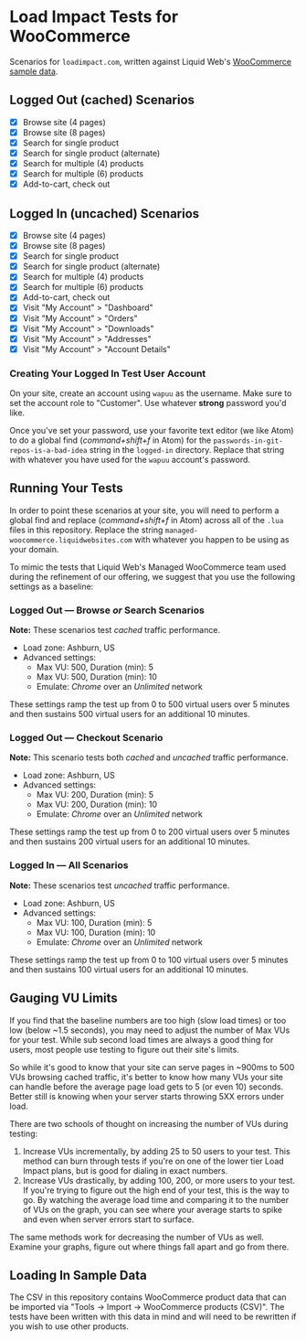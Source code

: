 # Load Impact Tests for WooCommerce

Scenarios for `loadimpact.com`, written against Liquid Web's [WooCommerce sample data](https://goo.gl/vVB1e9).

## Logged Out (cached) Scenarios

- [x] Browse site (4 pages)
- [x] Browse site (8 pages)
- [x] Search for single product
- [x] Search for single product (alternate)
- [x] Search for multiple (4) products
- [x] Search for multiple (6) products
- [x] Add-to-cart, check out

## Logged In (uncached) Scenarios

- [x] Browse site (4 pages)
- [x] Browse site (8 pages)
- [x] Search for single product
- [x] Search for single product (alternate)
- [x] Search for multiple (4) products
- [x] Search for multiple (6) products
- [x] Add-to-cart, check out
- [x] Visit "My Account" > "Dashboard"
- [x] Visit "My Account" > "Orders"
- [x] Visit "My Account" > "Downloads"
- [x] Visit "My Account" > "Addresses"
- [x] Visit "My Account" > "Account Details"

### Creating Your Logged In Test User Account

On your site, create an account using `wapuu` as the username. Make sure to set the account role to "Customer". Use whatever **strong** password you'd like.

Once you've set your password, use your favorite text editor (we like Atom) to do a global find (*command+shift+f* in Atom) for the `passwords-in-git-repos-is-a-bad-idea` string in the `logged-in` directory. Replace that string with whatever you have used for the `wapuu` account's password.

## Running Your Tests

In order to point these scenarios at your site, you will need to perform a global find and replace (*command+shift+f* in Atom) across all of the `.lua` files in this repository. Replace the string `managed-woocommerce.liquidwebsites.com` with whatever you happen to be using as your domain.

To mimic the tests that Liquid Web's Managed WooCommerce team used during the refinement of our offering, we suggest that you use the following settings as a baseline:

### Logged Out — Browse *or* Search Scenarios

**Note:** These scenarios test *cached* traffic performance.

* Load zone: Ashburn, US
* Advanced settings:
  * Max VU: 500, Duration (min): 5
  * Max VU: 500, Duration (min): 10
  * Emulate: *Chrome* over an *Unlimited* network

These settings ramp the test up from 0 to 500 virtual users over 5 minutes and then sustains 500 virtual users for an additional 10 minutes.

### Logged Out — Checkout Scenario

**Note:** This scenario tests both *cached* and *uncached* traffic performance.

* Load zone: Ashburn, US
* Advanced settings:
  * Max VU: 200, Duration (min): 5
  * Max VU: 200, Duration (min): 10
  * Emulate: *Chrome* over an *Unlimited* network

These settings ramp the test up from 0 to 200 virtual users over 5 minutes and then sustains 200 virtual users for an additional 10 minutes.

### Logged In — All Scenarios

**Note:** These scenarios test *uncached* traffic performance.

* Load zone: Ashburn, US
* Advanced settings:
  * Max VU: 100, Duration (min): 5
  * Max VU: 100, Duration (min): 10
  * Emulate: *Chrome* over an *Unlimited* network

These settings ramp the test up from 0 to 100 virtual users over 5 minutes and then sustains 100 virtual users for an additional 10 minutes.

## Gauging VU Limits

If you find that the baseline numbers are too high (slow load times) or too low (below ~1.5 seconds), you may need to adjust the number of Max VUs for your test. While sub second load times are always a good thing for users, most people use testing to figure out their site's limits.

So while it's good to know that your site can serve pages in ~900ms to 500 VUs browsing cached traffic, it's better to know how many VUs your site can handle before the average page load gets to 5 (or even 10) seconds. Better still is knowing when your server starts throwing 5XX errors under load.

There are two schools of thought on increasing the number of VUs during testing:

1. Increase VUs incrementally, by adding 25 to 50 users to your test. This method can burn through tests if you're on one of the lower tier Load Impact plans, but is good for dialing in exact numbers.
2. Increase VUs drastically, by adding 100, 200, or more users to your test. If you're trying to figure out the high end of your test, this is the way to go. By watching the average load time and comparing it to the number of VUs on the graph, you can see where your average starts to spike and even when server errors start to surface.

The same methods work for decreasing the number of VUs as well. Examine your graphs, figure out where things fall apart and go from there.

## Loading In Sample Data

The CSV in this repository contains WooCommerce product data that can be imported via "Tools -> Import -> WooCommerce products (CSV)". The tests have been written with this data in mind and will need to be rewritten if you wish to use other products.
